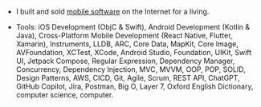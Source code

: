* I built and sold [mobile software](https://apps.apple.com/us/developer/thinh-nguyen/id1475297118) on the Internet for a living.

* Tools: iOS Development (ObjC & Swift),  Android Development (Kotlin & Java), Cross-Platform Mobile Development (React Native, Flutter, Xamarin), Instruments, LLDB, ARC, Core Data, MapKit, Core Image, AVFoundation, XCTest, XCode, Android Studio, Foundation, UIKit, Swift UI, Jetpack Compose, Regular Expression, Dependency Manager, Concurrency, Dependency Injection, MVC, MVVM, OOP, POP, SOLID, Design Patterns, AWS, CICD, Git, Agile, Scrum, REST API, ChatGPT, GitHub Copilot, Jira, Postman, Big O, Layer 7, Oxford English Dictionary, computer science, computer.


